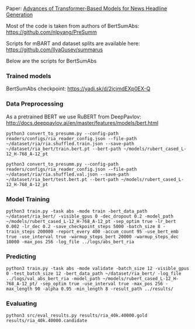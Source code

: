 
Paper: [Advances of Transformer-Based Models for News Headline Generation](https://arxiv.org/abs/2007.05044)

Most of the code is taken from authors of BertSumAbs: https://github.com/nlpyang/PreSumm

Scripts for mBART and dataset splits are available here: https://github.com/IlyaGusev/summarus

Below are the scripts for BertSumAbs

### Trained models

BertSumAbs checkpoint: https://yadi.sk/d/2jcjmdEXp0EX-Q


### Data Preprocessing

As a pretrained BERT we use RuBERT from DeepPavlov: http://docs.deeppavlov.ai/en/master/features/models/bert.html

```
python3 convert_to_presumm.py --config-path readers/configs/ria_reader_config.json --file-path ~/dataset/ria/ria.shuffled.train.json --save-path ~/dataset/ria_bert/train.bert.pt --bert-path ~/models/rubert_cased_L-12_H-768_A-12_pt

python3 convert_to_presumm.py --config-path readers/configs/ria_reader_config.json --file-path ~/dataset/ria/ria.shuffled.val.json --save-path ~/dataset/ria_bert/test.bert.pt --bert-path ~/models/rubert_cased_L-12_H-768_A-12_pt
```

### Model Training

```
python3 train.py -task abs -mode train -bert_data_path ~/dataset/ria_bert/ -visible_gpus 0 -dec_dropout 0.2 -model_path ~/models/rubert_cased_L-12_H-768_A-12_pt -sep_optim true -lr_bert 0.002 -lr_dec 0.2 -save_checkpoint_steps 5000 -batch_size 8 -train_steps 200000 -report_every 400 -accum_count 95 -use_bert_emb true -use_interval true -warmup_steps_bert 20000 -warmup_steps_dec 10000 -max_pos 256 -log_file ../logs/abs_bert_ria
```

### Predicting

```
python3 train.py -task abs -mode validate -batch_size 12 -visible_gpus 0 -test_batch_size 12 -bert_data_path ~/dataset/ria_bert/ -log_file ../logs/val_abs_bert_ria -model_path ~/models/rubert_cased_L-12_H-768_A-12_pt/ -sep_optim true -use_interval true -max_pos 256 -max_length 90 -alpha 0.95 -min_length 8 -result_path ../results/
```

### Evaluating

```
python3 src/eval_results.py results/ria_40k.40000.gold results/ria_40k.40000.candidate
```
